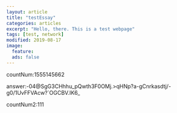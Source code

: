 ```yaml
---
layout: article
title: "testEssay"
categories: articles
excerpt: "Hello, there. This is a test webpage"
tags: [test, network]
modified: 2019-08-17
image:
  feature: 
  ads: false  
---
```


countNum:1555145662

answer:-04@SgG3CHhhu_pQwth3F0OMj.>qHNp?a-gCnrkasdtj/-g0/1UvFFVAcw?`OGCBV.IK6_

countNum2:111